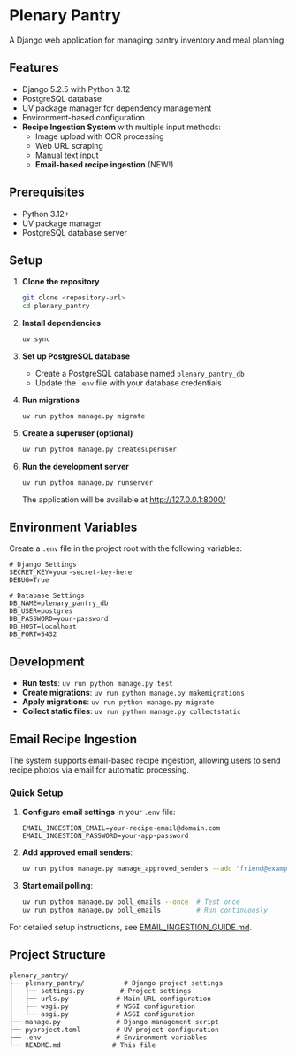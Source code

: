 # Plenary Pantry

A Django web application for managing pantry inventory and meal planning.

## Features

- Django 5.2.5 with Python 3.12
- PostgreSQL database
- UV package manager for dependency management
- Environment-based configuration
- **Recipe Ingestion System** with multiple input methods:
  - Image upload with OCR processing
  - Web URL scraping
  - Manual text input
  - **Email-based recipe ingestion** (NEW!)

## Prerequisites

- Python 3.12+
- UV package manager
- PostgreSQL database server

## Setup

1. **Clone the repository**
   ```bash
   git clone <repository-url>
   cd plenary_pantry
   ```

2. **Install dependencies**
   ```bash
   uv sync
   ```

3. **Set up PostgreSQL database**
   - Create a PostgreSQL database named `plenary_pantry_db`
   - Update the `.env` file with your database credentials

4. **Run migrations**
   ```bash
   uv run python manage.py migrate
   ```

5. **Create a superuser (optional)**
   ```bash
   uv run python manage.py createsuperuser
   ```

6. **Run the development server**
   ```bash
   uv run python manage.py runserver
   ```

   The application will be available at http://127.0.0.1:8000/

## Environment Variables

Create a `.env` file in the project root with the following variables:

```env
# Django Settings
SECRET_KEY=your-secret-key-here
DEBUG=True

# Database Settings
DB_NAME=plenary_pantry_db
DB_USER=postgres
DB_PASSWORD=your-password
DB_HOST=localhost
DB_PORT=5432
```

## Development

- **Run tests**: `uv run python manage.py test`
- **Create migrations**: `uv run python manage.py makemigrations`
- **Apply migrations**: `uv run python manage.py migrate`
- **Collect static files**: `uv run python manage.py collectstatic`

## Email Recipe Ingestion

The system supports email-based recipe ingestion, allowing users to send recipe photos via email for automatic processing.

### Quick Setup

1. **Configure email settings** in your `.env` file:
   ```env
   EMAIL_INGESTION_EMAIL=your-recipe-email@domain.com
   EMAIL_INGESTION_PASSWORD=your-app-password
   ```

2. **Add approved email senders**:
   ```bash
   uv run python manage.py manage_approved_senders --add "friend@example.com"
   ```

3. **Start email polling**:
   ```bash
   uv run python manage.py poll_emails --once  # Test once
   uv run python manage.py poll_emails         # Run continuously
   ```

For detailed setup instructions, see [EMAIL_INGESTION_GUIDE.md](EMAIL_INGESTION_GUIDE.md).

## Project Structure

```
plenary_pantry/
├── plenary_pantry/          # Django project settings
│   ├── settings.py         # Project settings
│   ├── urls.py            # Main URL configuration
│   ├── wsgi.py            # WSGI configuration
│   └── asgi.py            # ASGI configuration
├── manage.py              # Django management script
├── pyproject.toml         # UV project configuration
├── .env                   # Environment variables
└── README.md             # This file
```
